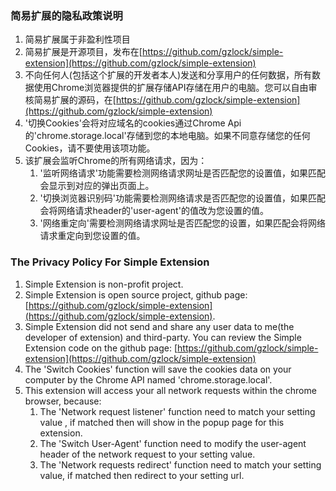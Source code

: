 ### 简易扩展的隐私政策说明

1. 简易扩展属于非盈利性项目
2. 简易扩展是开源项目，发布在[https://github.com/gzlock/simple-extension](https://github.com/gzlock/simple-extension)
3. 不向任何人(包括这个扩展的开发者本人)发送和分享用户的任何数据，所有数据使用Chrome浏览器提供的扩展存储API存储在用户的电脑。您可以自由审核简易扩展的源码，在[https://github.com/gzlock/simple-extension](https://github.com/gzlock/simple-extension)
4. '切换Cookies'会将对应域名的cookies通过Chrome Api的'chrome.storage.local'存储到您的本地电脑。如果不同意存储您的任何Cookies，请不要使用该项功能。
5. 该扩展会监听Chrome的所有网络请求，因为：
    1. '监听网络请求'功能需要检测网络请求网址是否匹配您的设置值，如果匹配会显示到对应的弹出页面上。
    2. '切换浏览器识别码'功能需要检测网络请求是否匹配您的设置值，如果匹配会将网络请求header的'user-agent'的值改为您设置的值。
    3. '网络重定向'需要检测网络请求网址是否匹配您的设置，如果匹配会将网络请求重定向到您设置的值。


### The Privacy Policy For Simple Extension

1. Simple Extension is non-profit project.
2. Simple Extension is open source project, github page: [https://github.com/gzlock/simple-extension](https://github.com/gzlock/simple-extension).
3. Simple Extension did not send and share any user data to me(the developer of extension) and third-party. You can review the Simple Extension code on the github page: [https://github.com/gzlock/simple-extension](https://github.com/gzlock/simple-extension)
4. The 'Switch Cookies' function will save the cookies data on your computer by the Chrome API named 'chrome.storage.local'.
5. This extension will access your all network requests within the chrome browser, because:
    1. The 'Network request listener' function need to match your setting value , if matched then will show in the popup page for this extension.
    2. The 'Switch User-Agent' function need to modify the user-agent header of the network request to your setting value.
    3. The 'Network requests redirect' function need to match your setting value, if matched then redirect to your setting url.